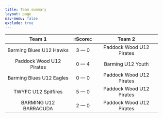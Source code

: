 ```yaml
---
title: Team summary
layout: page
nav-menu: false
exclude: true
---
```




|          Team 1          |  ::Score::  |          Team 2          |
|:------------------------:|:-----------:|:------------------------:|
| Barming Blues U12 Hawks  | 3 &mdash; 0 | Paddock Wood U12 Pirates |
| Paddock Wood U12 Pirates | 0 &mdash; 4 |    Barming U12 Youth     |
| Barming Blues U12 Eagles | 0 &mdash; 0 | Paddock Wood U12 Pirates |
|   TWYFC U12 Spitfires    | 5 &mdash; 0 | Paddock Wood U12 Pirates |
|  BARMING U12 BARRACUDA   | 2 &mdash; 0 | Paddock Wood U12 Pirates |

 <br /><br /><br />